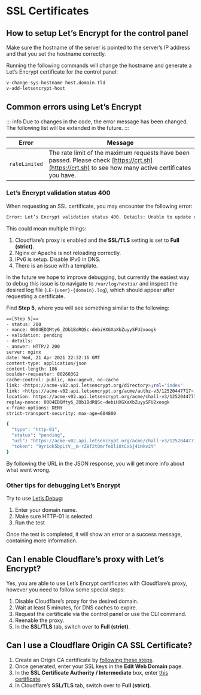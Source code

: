# SSL Certificates

## How to setup Let’s Encrypt for the control panel

Make sure the hostname of the server is pointed to the server’s IP address and that you set the hostname correctly.

Running the following commands will change the hostname and generate a Let’s Encrypt certificate for the control panel:

```bash
v-change-sys-hostname host.domain.tld
v-add-letsencrypt-host
```

## Common errors using Let’s Encrypt

::: info
Due to changes in the code, the error message has been changed. The following list will be extended in the future.
:::

| Error         | Message                                                                                                                                              |
| ------------- | ---------------------------------------------------------------------------------------------------------------------------------------------------- |
| `rateLimited` | The rate limit of the maximum requests have been passed. Please check [https://crt.sh](https://crt.sh) to see how many active certificates you have. |

### Let’s Encrypt validation status 400

When requesting an SSL certificate, you may encounter the following error:

```bash
Error: Let’s Encrypt validation status 400. Details: Unable to update challenge :: authorisation must be pending
```

This could mean multiple things:

1. Cloudflare’s proxy is enabled and the **SSL/TLS** setting is set to **Full (strict)**.
2. Nginx or Apache is not reloading correctly.
3. IPv6 is setup. Disable IPv6 in DNS.
4. There is an issue with a template.

In the future we hope to improve debugging, but currently the easiest way to debug this issue is to navigate to `/var/log/hestia/` and inspect the desired log file (`LE-{user}-{domain}.log`), which should appear after requesting a certificate.

Find **Step 5**, where you will see something similar to the following:

```bash
==[Step 5]==
- status: 200
- nonce: 0004EDQMty6_ZOb1BdRQSc-debiHXGXaXbZuyySFU2xoogk
- validation: pending
- details:
- answer: HTTP/2 200
server: nginx
date: Wed, 21 Apr 2021 22:32:16 GMT
content-type: application/json
content-length: 186
boulder-requester: 80260362
cache-control: public, max-age=0, no-cache
link: <https://acme-v02.api.letsencrypt.org/directory>;rel="index"
link: <https://acme-v02.api.letsencrypt.org/acme/authz-v3/12520447717>;rel="up"
location: https://acme-v02.api.letsencrypt.org/acme/chall-v3/12520447717/scDRXA
replay-nonce: 0004EDQMty6_ZOb1BdRQSc-debiHXGXaXbZuyySFU2xoogk
x-frame-options: DENY
strict-transport-security: max-age=604800

{
  "type": "http-01",
  "status": "pending",
  "url": "https://acme-v02.api.letsencrypt.org/acme/chall-v3/12520447717/scDRXA",
  "token": "9yriok5bpLtV__m-rZ8f2tQmrfeQli0tCxSj4iNkv2Y"
}
```

By following the URL in the JSON response, you will get more info about what went wrong.

### Other tips for debugging Let’s Encrypt

Try to use [Let’s Debug](https://letsdebug.net):

1. Enter your domain name.
2. Make sure HTTP-01 is selected
3. Run the test

Once the test is completed, it will show an error or a success message, containing more information.

## Can I enable Cloudflare’s proxy with Let’s Encrypt?

Yes, you are able to use Let’s Encrypt certificates with Cloudflare’s proxy, however you need to follow some special steps:

1. Disable Cloudflare’s proxy for the desired domain.
2. Wait at least 5 minutes, for DNS caches to expire.
3. Request the certificate via the control panel or use the CLI command.
4. Reenable the proxy.
5. In the **SSL/TLS** tab, switch over to **Full (strict)**.

## Can I use a Cloudflare Origin CA SSL Certificate?

1. Create an Origin CA certificate by [following these steps](https://developers.cloudflare.com/ssl/origin-configuration/origin-ca#1-create-an-origin-ca-certificate).
2. Once generated, enter your SSL keys in the **Edit Web Domain** page.
3. In the **SSL Certificate Authority / Intermediate** box, enter [this certificate](https://developers.cloudflare.com/ssl/static/origin_ca_rsa_root.pem).
4. In Cloudflare’s **SSL/TLS** tab, switch over to **Full (strict)**.
